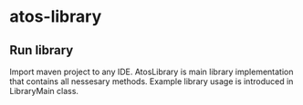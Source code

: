 # atos-library
## Run library
Import maven project to any IDE. AtosLibrary is main library implementation that contains all nessesary methods. Example library usage is introduced in LibraryMain class. 
